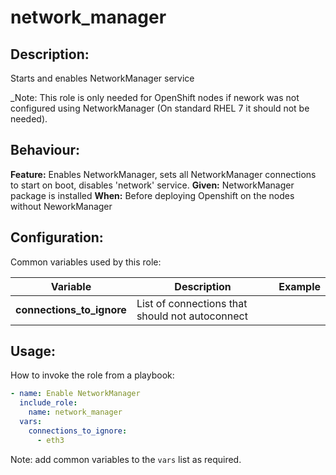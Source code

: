 # network_manager

## Description:

Starts and enables NetworkManager service

_Note: This role is only needed for OpenShift nodes if nework was not configured using NetworkManager (On standard RHEL 7 it should not be needed).

## Behaviour:

**Feature:** Enables NetworkManager, sets all NetworkManager connections to start on boot, disables 'network' service.
**Given:** NetworkManager package is installed
**When:** Before deploying Openshift on the nodes without NeworkManager

## Configuration:

Common variables used by this role:

| Variable  | Description  | Example  | 
|---|---|---|
| **connections_to_ignore** | List of connections that should not autoconnect | |

## Usage:

How to invoke the role from a playbook:

```yaml
- name: Enable NetworkManager
  include_role:
    name: network_manager
  vars:
    connections_to_ignore:
      - eth3
```

Note: add common variables to the `vars` list as required.
